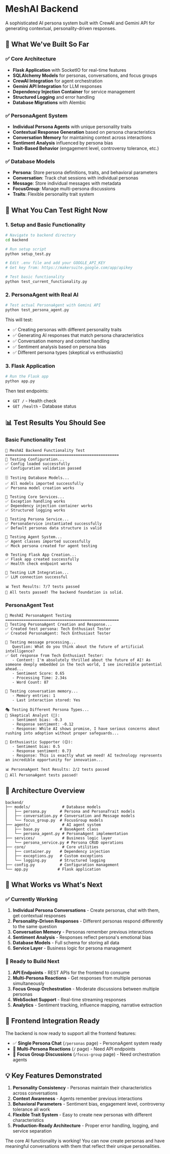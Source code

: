 # MeshAI Backend

A sophisticated AI persona system built with CrewAI and Gemini API for generating contextual, personality-driven responses.

## 🎯 What We've Built So Far

### ✅ **Core Architecture**
- **Flask Application** with SocketIO for real-time features
- **SQLAlchemy Models** for personas, conversations, and focus groups
- **CrewAI Integration** for agent orchestration
- **Gemini API Integration** for LLM responses
- **Dependency Injection Container** for service management
- **Structured Logging** and error handling
- **Database Migrations** with Alembic

### ✅ **PersonaAgent System**
- **Individual Persona Agents** with unique personality traits
- **Contextual Response Generation** based on persona characteristics
- **Conversation Memory** for maintaining context across interactions
- **Sentiment Analysis** influenced by persona bias
- **Trait-Based Behavior** (engagement level, controversy tolerance, etc.)

### ✅ **Database Models**
- **Persona**: Store persona definitions, traits, and behavioral parameters
- **Conversation**: Track chat sessions with individual personas
- **Message**: Store individual messages with metadata
- **FocusGroup**: Manage multi-persona discussions
- **Traits**: Flexible personality trait system

## 🧪 What You Can Test Right Now

### 1. **Setup and Basic Functionality**
```bash
# Navigate to backend directory
cd backend

# Run setup script
python setup_test.py

# Edit .env file and add your GOOGLE_API_KEY
# Get key from: https://makersuite.google.com/app/apikey

# Test basic functionality
python test_current_functionality.py
```

### 2. **PersonaAgent with Real AI**
```bash
# Test actual PersonaAgent with Gemini API
python test_persona_agent.py
```

This will test:
- ✅ Creating personas with different personality traits
- ✅ Generating AI responses that match persona characteristics
- ✅ Conversation memory and context handling
- ✅ Sentiment analysis based on persona bias
- ✅ Different persona types (skeptical vs enthusiastic)

### 3. **Flask Application**
```bash
# Run the Flask app
python app.py
```

Then test endpoints:
- `GET /` - Health check
- `GET /health` - Database status

## 📊 Test Results You Should See

### **Basic Functionality Test**
```
🚀 MeshAI Backend Functionality Test
==================================================
🔧 Testing Configuration...
✅ Config loaded successfully
✅ Configuration validation passed

🗄️ Testing Database Models...
✅ All models imported successfully
✅ Persona model creation works

🔧 Testing Core Services...
✅ Exception handling works
✅ Dependency injection container works
✅ Structured logging works

👤 Testing Persona Service...
✅ PersonaService instantiated successfully
✅ Default personas data structure is valid

🤖 Testing Agent System...
✅ Agent classes imported successfully
✅ Mock persona created for agent testing

🌐 Testing Flask App Creation...
✅ Flask app created successfully
✅ Health check endpoint works

🧠 Testing LLM Integration...
✅ LLM connection successful

📊 Test Results: 7/7 tests passed
🎉 All tests passed! The backend foundation is solid.
```

### **PersonaAgent Test**
```
🚀 MeshAI PersonaAgent Testing
==================================================
🤖 Testing PersonaAgent Creation and Response...
✅ Created test persona: Tech Enthusiast Tester
✅ Created PersonaAgent: Tech Enthusiast Tester

💬 Testing message processing...
   Question: What do you think about the future of artificial intelligence?
✅ Got response from Tech Enthusiast Tester:
   - Content: I'm absolutely thrilled about the future of AI! As someone deeply embedded in the tech world, I see incredible potential ahead...
   - Sentiment Score: 0.65
   - Processing Time: 2.34s
   - Word Count: 87

🧠 Testing conversation memory...
   - Memory entries: 1
   - Last interaction stored: Yes

🎭 Testing Different Persona Types...
👤 Skeptical Analyst (🤔):
   - Sentiment bias: -0.3
   - Response sentiment: -0.12
   - Response: While AI shows promise, I have serious concerns about rushing into adoption without proper safeguards...

👤 Enthusiastic Supporter (😊):
   - Sentiment bias: 0.5
   - Response sentiment: 0.73
   - Response: This is exactly what we need! AI technology represents an incredible opportunity for innovation...

📊 PersonaAgent Test Results: 2/2 tests passed
🎉 All PersonaAgent tests passed!
```

## 🔧 Architecture Overview

```
backend/
├── models/              # Database models
│   ├── persona.py      # Persona and PersonaTrait models
│   ├── conversation.py # Conversation and Message models
│   └── focus_group.py  # FocusGroup models
├── agents/              # AI agent system
│   ├── base.py         # BaseAgent class
│   └── persona_agent.py # PersonaAgent implementation
├── services/            # Business logic layer
│   └── persona_service.py # Persona CRUD operations
├── core/                # Core utilities
│   ├── container.py    # Dependency injection
│   ├── exceptions.py   # Custom exceptions
│   └── logging.py      # Structured logging
├── config.py           # Configuration management
└── app.py             # Flask application
```

## 🚀 What Works vs What's Next

### ✅ **Currently Working**
1. **Individual Persona Conversations** - Create personas, chat with them, get contextual responses
2. **Personality-Driven Responses** - Different personas respond differently to the same question
3. **Conversation Memory** - Personas remember previous interactions
4. **Sentiment Analysis** - Responses reflect persona's emotional bias
5. **Database Models** - Full schema for storing all data
6. **Service Layer** - Business logic for persona management

### 🔄 **Ready to Build Next**
1. **API Endpoints** - REST APIs for the frontend to consume
2. **Multi-Persona Reactions** - Get responses from multiple personas simultaneously
3. **Focus Group Orchestration** - Moderate discussions between multiple personas
4. **WebSocket Support** - Real-time streaming responses
5. **Analytics** - Sentiment tracking, influence mapping, narrative extraction

## 🎯 Frontend Integration Ready

The backend is now ready to support all the frontend features:

- ✅ **Single Persona Chat** (`/personas` page) - PersonaAgent system ready
- 🔄 **Multi-Persona Reactions** (`/` page) - Need API endpoints
- 🔄 **Focus Group Discussions** (`/focus-group` page) - Need orchestration agents

## 💡 Key Features Demonstrated

1. **Personality Consistency** - Personas maintain their characteristics across conversations
2. **Context Awareness** - Agents remember previous interactions
3. **Behavioral Parameters** - Sentiment bias, engagement level, controversy tolerance all work
4. **Flexible Trait System** - Easy to create new personas with different characteristics
5. **Production-Ready Architecture** - Proper error handling, logging, and service separation

The core AI functionality is working! You can now create personas and have meaningful conversations with them that reflect their unique personalities. 